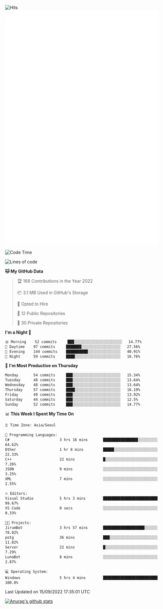 ![Hits](https://hits.seeyoufarm.com/api/count/incr/badge.svg?url=https%3A%2F%2Fgithub.com%2Fkokose1234&count_bg=%2379C83D&title_bg=%23555555&icon=apple.svg&icon_color=%23E7E7E7&title=hits&edge_flat=false)
<br/>
![Metrics](https://github.com/kokose1234/kokose1234/blob/main/github-metrics.svg)

<!--START_SECTION:waka-->
![Code Time](http://img.shields.io/badge/Code%20Time-690%20hrs%2046%20mins-blue)

![Lines of code](https://img.shields.io/badge/From%20Hello%20World%20I%27ve%20Written-936%20Thousand%20lines%20of%20code-blue)

**🐱 My GitHub Data** 

> 🏆 168 Contributions in the Year 2022
 > 
> 📦 3.1 MB Used in GitHub's Storage 
 > 
> 💼 Opted to Hire
 > 
> 📜 12 Public Repositories 
 > 
> 🔑 30 Private Repositories  
 > 
**I'm a Night 🦉** 

```text
🌞 Morning    52 commits     ███░░░░░░░░░░░░░░░░░░░░░░   14.77% 
🌆 Daytime    97 commits     ███████░░░░░░░░░░░░░░░░░░   27.56% 
🌃 Evening    144 commits    ██████████░░░░░░░░░░░░░░░   40.91% 
🌙 Night      59 commits     ████░░░░░░░░░░░░░░░░░░░░░   16.76%

```
📅 **I'm Most Productive on Thursday** 

```text
Monday       54 commits     ███░░░░░░░░░░░░░░░░░░░░░░   15.34% 
Tuesday      48 commits     ███░░░░░░░░░░░░░░░░░░░░░░   13.64% 
Wednesday    48 commits     ███░░░░░░░░░░░░░░░░░░░░░░   13.64% 
Thursday     57 commits     ████░░░░░░░░░░░░░░░░░░░░░   16.19% 
Friday       49 commits     ███░░░░░░░░░░░░░░░░░░░░░░   13.92% 
Saturday     44 commits     ███░░░░░░░░░░░░░░░░░░░░░░   12.5% 
Sunday       52 commits     ███░░░░░░░░░░░░░░░░░░░░░░   14.77%

```


📊 **This Week I Spent My Time On** 

```text
⌚︎ Time Zone: Asia/Seoul

💬 Programming Languages: 
C#                       3 hrs 16 mins       ████████████████░░░░░░░░░   64.62% 
Other                    1 hr 8 mins         █████░░░░░░░░░░░░░░░░░░░░   22.33% 
C++                      22 mins             █░░░░░░░░░░░░░░░░░░░░░░░░   7.26% 
JSON                     9 mins              ░░░░░░░░░░░░░░░░░░░░░░░░░   3.25% 
XML                      7 mins              ░░░░░░░░░░░░░░░░░░░░░░░░░   2.55%

🔥 Editors: 
Visual Studio            5 hrs 3 mins        █████████████████████████   99.67% 
VS Code                  0 secs              ░░░░░░░░░░░░░░░░░░░░░░░░░   0.33%

🐱‍💻 Projects: 
JirumBot                 3 hrs 57 mins       ███████████████████░░░░░░   78.02% 
potg                     36 mins             ███░░░░░░░░░░░░░░░░░░░░░░   11.82% 
Server                   22 mins             █░░░░░░░░░░░░░░░░░░░░░░░░   7.29% 
LunaBot                  8 mins              ░░░░░░░░░░░░░░░░░░░░░░░░░   2.87%

💻 Operating System: 
Windows                  5 hrs 4 mins        █████████████████████████   100.0%

```


 Last Updated on 15/09/2022 17:35:01 UTC
<!--END_SECTION:waka-->

[![Anurag's github stats](https://github-readme-stats.vercel.app/api?username=kokose1234&theme=dracula)](https://github.com/anuraghazra/github-readme-stats)



	
